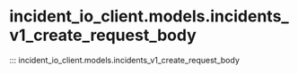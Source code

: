 # incident_io_client.models.incidents_v1_create_request_body

::: incident_io_client.models.incidents_v1_create_request_body